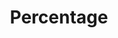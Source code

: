 ---
title: Percentage
tags:
icon: percentage
svg: '<svg xmlns="http://www.w3.org/2000/svg" width="24" height="24" fill="none" viewBox="0 0 24 24" stroke-width="1.5" stroke-linecap="round" stroke-linejoin="round" stroke="currentColor"><path d="m6 18.5 12-12M8.5 9l-1-1m9 9-1-1"/></svg>'
---